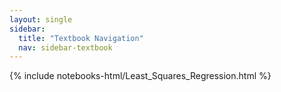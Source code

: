 ```yaml
---
layout: single
sidebar:
  title: "Textbook Navigation"
  nav: sidebar-textbook
---
```


{% include notebooks-html/Least_Squares_Regression.html %}
